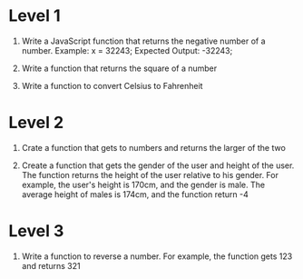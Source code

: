 # Level 1

1. Write a JavaScript function that returns the negative number of a number.
   Example:
   x = 32243;
   Expected Output: -32243;

2. Write a function that returns the square of a number

3. Write a function to convert Celsius to Fahrenheit

# Level 2

1. Crate a function that gets to numbers and returns the larger of the two

2. Create a function that gets the gender of the user and height of the user.
   The function returns the height of the user relative to his gender. For example, the user's height is 170cm, and the gender is male.
   The average height of males is 174cm, and the function return -4

# Level 3

1. Write a function to reverse a number. For example, the function gets 123 and returns 321
